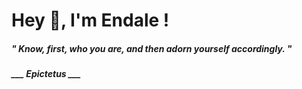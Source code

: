 <h1 title="head"> Hey 👋, I'm Endale !</h1>

**<h5><i>" Know, first, who you are, and then adorn yourself accordingly. "</i></h5>**

*<b>___ Epictetus ___</b>*

